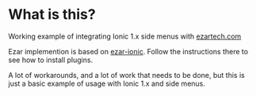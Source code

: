 
# What is this?
Working example of integrating Ionic 1.x side menus with [ezartech.com](http://ezartech.com)

Ezar implemention is based on [ezar-ionic](https://github.com/ezartech/ezar-ionic). Follow the instructions there to see how to install plugins.

A lot of workarounds, and a lot of work that needs to be done, but this is just a basic example of usage with Ionic 1.x and side menus.

